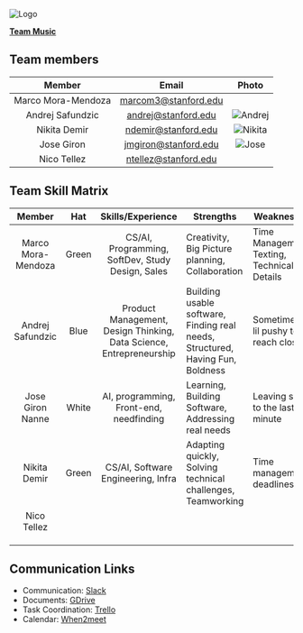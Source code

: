 ![Logo](https://user-images.githubusercontent.com/23620644/73019737-09cf4e80-3dd9-11ea-855c-7d1cdd3e4b6b.png)

[**Team Music**](https://www.youtube.com/watch?v=YBsHOixcjeE)

## **Team members**

|          Member         |           Email            |       Photo       |
|:-----------------------:|:--------------------------:|:-----------------:|
|    Marco Mora-Mendoza   |    marcom3@stanford.edu    |  |
|    Andrej Safundzic     |    andrej@stanford.edu     | ![Andrej](https://images.ctfassets.net/jq1xw71av3v5/3Zfn2xJhkhpPJ5HrFQ546p/5017307152a652771b71f25ea3cf3897/Andrej_Safundzic_Profilfoto.png?w=1082)|
|    Nikita Demir   |    ndemir@stanford.edu    | ![Nikita](https://avatars1.githubusercontent.com/u/23620644?s=460&v=4) | 
|    Jose Giron   |    jmgiron@stanford.edu    | ![Jose](https://user-images.githubusercontent.com/30703536/73022902-4aca6180-3ddf-11ea-9917-cb6844ee3ae6.jpeg) | 
|    Nico Tellez | ntellez@stanford.edu | 

## **Team Skill Matrix**

|        Member        | Hat | Skills/Experience |  Strengths | Weaknesses
|:--------------------:|:-----------------------:|:---------------:| ---| ---|      
| Marco Mora-Mendoza | Green | CS/AI, Programming, SoftDev, Study Design, Sales | Creativity, Big Picture planning, Collaboration| Time Management, Texting, Technical Details
| Andrej Safundzic | Blue | Product Management, Design Thinking, Data Science, Entrepreneurship | Building usable software, Finding real needs, Structured, Having Fun, Boldness | Sometimes a lil pushy to reach closure |
| Jose Giron Nanne | White | AI, programming, Front-end, needfinding | Learning, Building Software, Addressing real needs | Leaving stuff to the last minute |
| Nikita Demir | Green | CS/AI, Software Engineering, Infra | Adapting quickly, Solving technical challenges, Teamworking | Time management, deadlines |
| Nico Tellez | | | | |
| | | | | |
| | | | | |
| | | | | |

## **Communication Links**
- Communication: 	[Slack](predictivityworkspace.slack.com)
- Documents: [GDrive](https://drive.google.com/open?id=1gd8iSW_obgrzy-6PcdXnFb0ZkSduXJZp)
- Task Coordination: [Trello](https://trello.com/b/A1aZ3LHF/cs210-predictivity)
- Calendar:	[When2meet](https://www.when2meet.com/?8631799-N4vhN)
